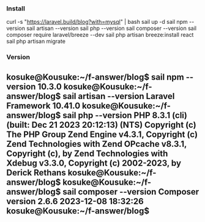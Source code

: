 ### Install
curl -s "https://laravel.build/blog?with=mysql" | bash
sail up -d
sail npm --version
sail artisan --version
sail php --version
sail composer --version
sail composer require laravel/breeze --dev
sail php artisan breeze:install react
sail php artisan migrate


### Version
kosuke@Kousuke:~/f-answer/blog$ sail npm --version
10.3.0
kosuke@Kousuke:~/f-answer/blog$ sail artisan --version
Laravel Framework 10.41.0
kosuke@Kousuke:~/f-answer/blog$ sail php --version
PHP 8.3.1 (cli) (built: Dec 21 2023 20:12:13) (NTS)
Copyright (c) The PHP Group
Zend Engine v4.3.1, Copyright (c) Zend Technologies
with Zend OPcache v8.3.1, Copyright (c), by Zend Technologies
with Xdebug v3.3.0, Copyright (c) 2002-2023, by Derick Rethans
kosuke@Kousuke:~/f-answer/blog$
kosuke@Kousuke:~/f-answer/blog$ sail composer --version
Composer version 2.6.6 2023-12-08 18:32:26
kosuke@Kousuke:~/f-answer/blog$
----
